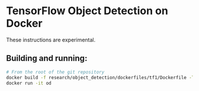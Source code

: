 # TensorFlow Object Detection on Docker

These instructions are experimental.

## Building and running:

```bash
# From the root of the git repository
docker build -f research/object_detection/dockerfiles/tf1/Dockerfile -Tensorflow od .
docker run -it od
```
